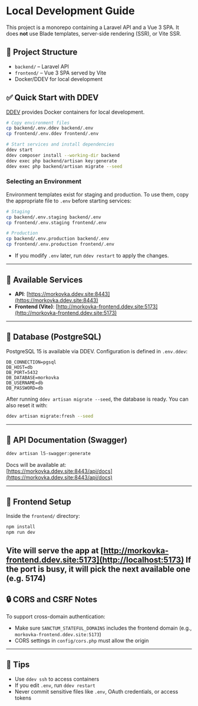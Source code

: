 # Local Development Guide

This project is a monorepo containing a Laravel API and a Vue 3 SPA. It does **not** use Blade templates, server-side rendering (SSR), or Vite SSR.

## 📁 Project Structure

- `backend/` – Laravel API
- `frontend/` – Vue 3 SPA served by Vite
- Docker/DDEV for local development

## ✅ Quick Start with DDEV

[DDEV](https://ddev.readthedocs.io/) provides Docker containers for local development.

```bash
# Copy environment files
cp backend/.env.ddev backend/.env
cp frontend/.env.ddev frontend/.env

# Start services and install dependencies
ddev start
ddev composer install --working-dir backend
ddev exec php backend/artisan key:generate
ddev exec php backend/artisan migrate --seed
```

### Selecting an Environment

Environment templates exist for staging and production. To use them, copy the
appropriate file to `.env` before starting services:

```bash
# Staging
cp backend/.env.staging backend/.env
cp frontend/.env.staging frontend/.env

# Production
cp backend/.env.production backend/.env
cp frontend/.env.production frontend/.env
```

- If you modify `.env` later, run `ddev restart` to apply the changes.

---

## 🔗 Available Services

- **API**: [https://morkovka.ddev.site:8443](https://morkovka.ddev.site:8443)
- **Frontend (Vite)**: [http://morkovka-frontend.ddev.site:5173](http://morkovka-frontend.ddev.site:5173)

---

## 🐘 Database (PostgreSQL)

PostgreSQL 15 is available via DDEV. Configuration is defined in `.env.ddev`:

```env
DB_CONNECTION=pgsql
DB_HOST=db
DB_PORT=5432
DB_DATABASE=morkovka
DB_USERNAME=db
DB_PASSWORD=db
```

After running `ddev artisan migrate --seed`, the database is ready. You can also reset it with:

```bash
ddev artisan migrate:fresh --seed
```


---

## 📘 API Documentation (Swagger)

```bash
ddev artisan l5-swagger:generate
```

Docs will be available at:  
[https://morkovka.ddev.site:8443/api/docs](https://morkovka.ddev.site:8443/api/docs)

---

## 🎨 Frontend Setup

Inside the `frontend/` directory:

```bash
npm install
npm run dev
```

Vite will serve the app at [http://morkovka-frontend.ddev.site:5173](http://localhost:5173)
If the port is busy, it will pick the next available one (e.g. 5174)
---

## 🔒 CORS and CSRF Notes

To support cross-domain authentication:

- Make sure `SANCTUM_STATEFUL_DOMAINS` includes the frontend domain (e.g., `morkovka-frontend.ddev.site:5173`)
- CORS settings in `config/cors.php` must allow the origin

---

## 🧠 Tips

- Use `ddev ssh` to access containers
- If you edit `.env`, run `ddev restart`
- Never commit sensitive files like `.env`, OAuth credentials, or access tokens
